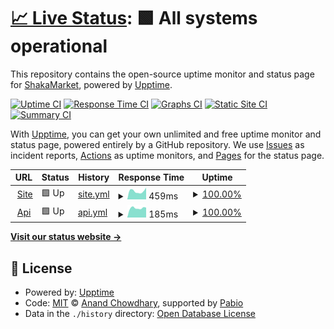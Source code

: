 # [📈 Live Status](https://demo.upptime.js.org): <!--live status--> **🟩 All systems operational**

This repository contains the open-source uptime monitor and status page for [ShakaMarket](https://demo.upptime.js.org), powered by [Upptime](https://github.com/upptime/upptime).

[![Uptime CI](https://github.com/shakamarket/uptime/workflows/Uptime%20CI/badge.svg)](https://github.com/shakamarket/uptime/actions?query=workflow%3A%22Uptime+CI%22)
[![Response Time CI](https://github.com/shakamarket/uptime/workflows/Response%20Time%20CI/badge.svg)](https://github.com/shakamarket/uptime/actions?query=workflow%3A%22Response+Time+CI%22)
[![Graphs CI](https://github.com/shakamarket/uptime/workflows/Graphs%20CI/badge.svg)](https://github.com/shakamarket/uptime/actions?query=workflow%3A%22Graphs+CI%22)
[![Static Site CI](https://github.com/shakamarket/uptime/workflows/Static%20Site%20CI/badge.svg)](https://github.com/shakamarket/uptime/actions?query=workflow%3A%22Static+Site+CI%22)
[![Summary CI](https://github.com/shakamarket/uptime/workflows/Summary%20CI/badge.svg)](https://github.com/shakamarket/uptime/actions?query=workflow%3A%22Summary+CI%22)

With [Upptime](https://upptime.js.org), you can get your own unlimited and free uptime monitor and status page, powered entirely by a GitHub repository. We use [Issues](https://github.com/shakamarket/uptime/issues) as incident reports, [Actions](https://github.com/shakamarket/uptime/actions) as uptime monitors, and [Pages](https://demo.upptime.js.org) for the status page.

<!--start: status pages-->
<!-- This summary is generated by Upptime (https://github.com/upptime/upptime) -->
<!-- Do not edit this manually, your changes will be overwritten -->
<!-- prettier-ignore -->
| URL | Status | History | Response Time | Uptime |
| --- | ------ | ------- | ------------- | ------ |
| <img alt="" src="https://icons.duckduckgo.com/ip3/shakamarket.fun.ico" height="13"> [Site](https://shakamarket.fun) | 🟩 Up | [site.yml](https://github.com/ShakaMarket/uptime/commits/HEAD/history/site.yml) | <details><summary><img alt="Response time graph" src="./graphs/site/response-time-week.png" height="20"> 459ms</summary><br><a href="https://status.shakamarket.fun/history/site"><img alt="Response time 431" src="https://img.shields.io/endpoint?url=https%3A%2F%2Fraw.githubusercontent.com%2FShakaMarket%2Fuptime%2FHEAD%2Fapi%2Fsite%2Fresponse-time.json"></a><br><a href="https://status.shakamarket.fun/history/site"><img alt="24-hour response time 645" src="https://img.shields.io/endpoint?url=https%3A%2F%2Fraw.githubusercontent.com%2FShakaMarket%2Fuptime%2FHEAD%2Fapi%2Fsite%2Fresponse-time-day.json"></a><br><a href="https://status.shakamarket.fun/history/site"><img alt="7-day response time 459" src="https://img.shields.io/endpoint?url=https%3A%2F%2Fraw.githubusercontent.com%2FShakaMarket%2Fuptime%2FHEAD%2Fapi%2Fsite%2Fresponse-time-week.json"></a><br><a href="https://status.shakamarket.fun/history/site"><img alt="30-day response time 430" src="https://img.shields.io/endpoint?url=https%3A%2F%2Fraw.githubusercontent.com%2FShakaMarket%2Fuptime%2FHEAD%2Fapi%2Fsite%2Fresponse-time-month.json"></a><br><a href="https://status.shakamarket.fun/history/site"><img alt="1-year response time 431" src="https://img.shields.io/endpoint?url=https%3A%2F%2Fraw.githubusercontent.com%2FShakaMarket%2Fuptime%2FHEAD%2Fapi%2Fsite%2Fresponse-time-year.json"></a></details> | <details><summary><a href="https://status.shakamarket.fun/history/site">100.00%</a></summary><a href="https://status.shakamarket.fun/history/site"><img alt="All-time uptime 100.00%" src="https://img.shields.io/endpoint?url=https%3A%2F%2Fraw.githubusercontent.com%2FShakaMarket%2Fuptime%2FHEAD%2Fapi%2Fsite%2Fuptime.json"></a><br><a href="https://status.shakamarket.fun/history/site"><img alt="24-hour uptime 100.00%" src="https://img.shields.io/endpoint?url=https%3A%2F%2Fraw.githubusercontent.com%2FShakaMarket%2Fuptime%2FHEAD%2Fapi%2Fsite%2Fuptime-day.json"></a><br><a href="https://status.shakamarket.fun/history/site"><img alt="7-day uptime 100.00%" src="https://img.shields.io/endpoint?url=https%3A%2F%2Fraw.githubusercontent.com%2FShakaMarket%2Fuptime%2FHEAD%2Fapi%2Fsite%2Fuptime-week.json"></a><br><a href="https://status.shakamarket.fun/history/site"><img alt="30-day uptime 100.00%" src="https://img.shields.io/endpoint?url=https%3A%2F%2Fraw.githubusercontent.com%2FShakaMarket%2Fuptime%2FHEAD%2Fapi%2Fsite%2Fuptime-month.json"></a><br><a href="https://status.shakamarket.fun/history/site"><img alt="1-year uptime 100.00%" src="https://img.shields.io/endpoint?url=https%3A%2F%2Fraw.githubusercontent.com%2FShakaMarket%2Fuptime%2FHEAD%2Fapi%2Fsite%2Fuptime-year.json"></a></details>
| <img alt="" src="https://icons.duckduckgo.com/ip3/shakamarket.fun.ico" height="13"> [Api](https://shakamarket.fun/api/docs/) | 🟩 Up | [api.yml](https://github.com/ShakaMarket/uptime/commits/HEAD/history/api.yml) | <details><summary><img alt="Response time graph" src="./graphs/api/response-time-week.png" height="20"> 185ms</summary><br><a href="https://status.shakamarket.fun/history/api"><img alt="Response time 201" src="https://img.shields.io/endpoint?url=https%3A%2F%2Fraw.githubusercontent.com%2FShakaMarket%2Fuptime%2FHEAD%2Fapi%2Fapi%2Fresponse-time.json"></a><br><a href="https://status.shakamarket.fun/history/api"><img alt="24-hour response time 195" src="https://img.shields.io/endpoint?url=https%3A%2F%2Fraw.githubusercontent.com%2FShakaMarket%2Fuptime%2FHEAD%2Fapi%2Fapi%2Fresponse-time-day.json"></a><br><a href="https://status.shakamarket.fun/history/api"><img alt="7-day response time 185" src="https://img.shields.io/endpoint?url=https%3A%2F%2Fraw.githubusercontent.com%2FShakaMarket%2Fuptime%2FHEAD%2Fapi%2Fapi%2Fresponse-time-week.json"></a><br><a href="https://status.shakamarket.fun/history/api"><img alt="30-day response time 206" src="https://img.shields.io/endpoint?url=https%3A%2F%2Fraw.githubusercontent.com%2FShakaMarket%2Fuptime%2FHEAD%2Fapi%2Fapi%2Fresponse-time-month.json"></a><br><a href="https://status.shakamarket.fun/history/api"><img alt="1-year response time 201" src="https://img.shields.io/endpoint?url=https%3A%2F%2Fraw.githubusercontent.com%2FShakaMarket%2Fuptime%2FHEAD%2Fapi%2Fapi%2Fresponse-time-year.json"></a></details> | <details><summary><a href="https://status.shakamarket.fun/history/api">100.00%</a></summary><a href="https://status.shakamarket.fun/history/api"><img alt="All-time uptime 100.00%" src="https://img.shields.io/endpoint?url=https%3A%2F%2Fraw.githubusercontent.com%2FShakaMarket%2Fuptime%2FHEAD%2Fapi%2Fapi%2Fuptime.json"></a><br><a href="https://status.shakamarket.fun/history/api"><img alt="24-hour uptime 100.00%" src="https://img.shields.io/endpoint?url=https%3A%2F%2Fraw.githubusercontent.com%2FShakaMarket%2Fuptime%2FHEAD%2Fapi%2Fapi%2Fuptime-day.json"></a><br><a href="https://status.shakamarket.fun/history/api"><img alt="7-day uptime 100.00%" src="https://img.shields.io/endpoint?url=https%3A%2F%2Fraw.githubusercontent.com%2FShakaMarket%2Fuptime%2FHEAD%2Fapi%2Fapi%2Fuptime-week.json"></a><br><a href="https://status.shakamarket.fun/history/api"><img alt="30-day uptime 100.00%" src="https://img.shields.io/endpoint?url=https%3A%2F%2Fraw.githubusercontent.com%2FShakaMarket%2Fuptime%2FHEAD%2Fapi%2Fapi%2Fuptime-month.json"></a><br><a href="https://status.shakamarket.fun/history/api"><img alt="1-year uptime 100.00%" src="https://img.shields.io/endpoint?url=https%3A%2F%2Fraw.githubusercontent.com%2FShakaMarket%2Fuptime%2FHEAD%2Fapi%2Fapi%2Fuptime-year.json"></a></details>

<!--end: status pages-->

[**Visit our status website →**](https://demo.upptime.js.org)

## 📄 License

- Powered by: [Upptime](https://github.com/upptime/upptime)
- Code: [MIT](./LICENSE) © [Anand Chowdhary](https://anandchowdhary.com), supported by [Pabio](https://pabio.com)
- Data in the `./history` directory: [Open Database License](https://opendatacommons.org/licenses/odbl/1-0/)
